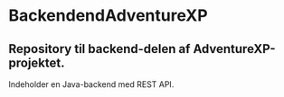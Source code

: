 # BackendendAdventureXP
## Repository til backend-delen af AdventureXP-projektet.
Indeholder en Java-backend med REST API.
